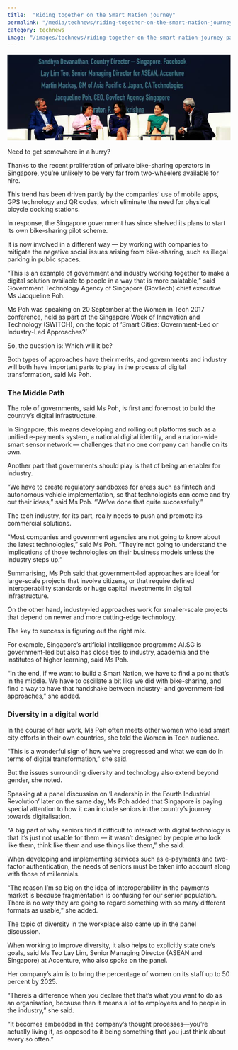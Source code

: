 ```yaml
---
title:  "Riding together on the Smart Nation journey"
permalink: "/media/technews/riding-together-on-the-smart-nation-journey"
category: technews
image: "/images/technews/riding-together-on-the-smart-nation-journey-part-1.png"
---
```


![Riding together on the Smart Nation journey](/images/technews/riding-together-on-the-smart-nation-journey-part-1.png)

Need to get somewhere in a hurry?

Thanks to the recent proliferation of private bike-sharing operators in Singapore, you’re unlikely to be very far from two-wheelers available for hire.

This trend has been driven partly by the companies’ use of mobile apps, GPS technology and QR codes, which eliminate the need for physical bicycle docking stations.

In response, the Singapore government has since shelved its plans to start its own bike-sharing pilot scheme.

It is now involved in a different way — by working with companies to mitigate the negative social issues arising from bike-sharing, such as illegal parking in public spaces. 

“This is an example of government and industry working together to make a digital solution available to people in a way that is more palatable,” said Government Technology Agency of Singapore (GovTech) chief executive Ms Jacqueline Poh. 

Ms Poh was speaking on 20 September at the Women in Tech 2017 conference, held as part of the Singapore Week of Innovation and Technology (SWITCH), on the topic of ‘Smart Cities: Government-Led or Industry-Led Approaches?’

So, the question is: Which will it be?

Both types of approaches have their merits, and governments and industry will both have important parts to play in the process of digital transformation, said Ms Poh.  

### **The Middle Path**
The role of governments, said Ms Poh, is first and foremost to build the country’s digital infrastructure.

In Singapore, this means developing and rolling out platforms such as a unified e-payments system, a national digital identity, and a nation-wide smart sensor network — challenges that no one company can handle on its own.

Another part that governments should play is that of being an enabler for industry.

“We have to create regulatory sandboxes for areas such as fintech and autonomous vehicle implementation, so that technologists can come and try out their ideas,” said Ms Poh. “We’ve done that quite successfully.”

The tech industry, for its part, really needs to push and promote its commercial solutions.

“Most companies and government agencies are not going to know about the latest technologies,” said Ms Poh. “They’re not going to understand the implications of those technologies on their business models unless the industry steps up.”

Summarising, Ms Poh said that government-led approaches are ideal for large-scale projects that involve citizens, or that require defined interoperability standards or huge capital investments in digital infrastructure.

On the other hand, industry-led approaches work for smaller-scale projects that depend on newer and more cutting-edge technology.  

The key to success is figuring out the right mix.

For example, Singapore’s artificial intelligence programme AI.SG is government-led but also has close ties to industry, academia and the institutes of higher learning, said Ms Poh.  

“In the end, if we want to build a Smart Nation, we have to find a point that’s in the middle. We have to oscillate a bit like we did with bike-sharing, and find a way to have that handshake between industry- and government-led approaches,” she added.

### **Diversity in a digital world**
In the course of her work, Ms Poh often meets other women who lead smart city efforts in their own countries, she told the Women in Tech audience.

“This is a wonderful sign of how we’ve progressed and what we can do in terms of digital transformation,” she said.

But the issues surrounding diversity and technology also extend beyond gender, she noted.

Speaking at a panel discussion on ‘Leadership in the Fourth Industrial Revolution’ later on the same day, Ms Poh added that Singapore is paying special attention to how it can include seniors in the country’s journey towards digitalisation.

“A big part of why seniors find it difficult to interact with digital technology is that it’s just not usable for them — it wasn’t designed by people who look like them, think like them and use things like them,” she said.

When developing and implementing services such as e-payments and two-factor authentication, the needs of seniors must be taken into account along with those of millennials.

“The reason I’m so big on the idea of interoperability in the payments market is because fragmentation is confusing for our senior population. There is no way they are going to regard something with so many different formats as usable,” she added.

The topic of diversity in the workplace also came up in the panel discussion.

When working to improve diversity, it also helps to explicitly state one’s goals, said Ms Teo Lay Lim, Senior Managing Director (ASEAN and Singapore) at Accenture, who also spoke on the panel.

Her company’s aim is to bring the percentage of women on its staff up to 50 percent by 2025.

“There’s a difference when you declare that that’s what you want to do as an organisation, because then it means a lot to employees and to people in the industry,” she said.

“It becomes embedded in the company’s thought processes—you’re actually living it, as opposed to it being something that you just think about every so often.”
